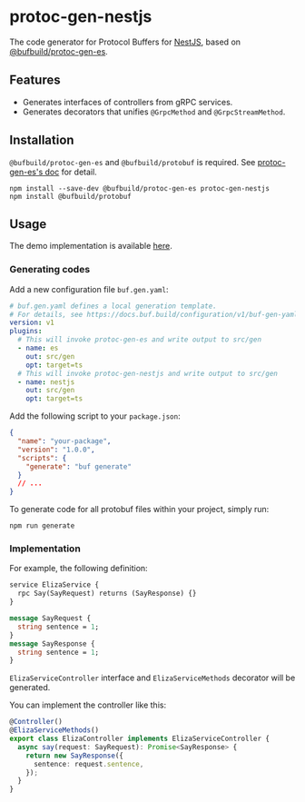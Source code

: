 # protoc-gen-nestjs

The code generator for Protocol Buffers for [NestJS](https://docs.nestjs.com/microservices/grpc), based on [@bufbuild/protoc-gen-es](https://www.npmjs.com/package/@bufbuild/protoc-gen-es).

## Features

- Generates interfaces of controllers from gRPC services.
- Generates decorators that unifies `@GrpcMethod` and `@GrpcStreamMethod`.

## Installation

`@bufbuild/protoc-gen-es` and `@bufbuild/protobuf` is required. See [protoc-gen-es's doc](https://github.com/bufbuild/protobuf-es/tree/main/packages/protoc-gen-es#installation) for detail.

```
npm install --save-dev @bufbuild/protoc-gen-es protoc-gen-nestjs
npm install @bufbuild/protobuf
```

## Usage

The demo implementation is available [here](/demo).

### Generating codes

Add a new configuration file `buf.gen.yaml`:

```yaml
# buf.gen.yaml defines a local generation template.
# For details, see https://docs.buf.build/configuration/v1/buf-gen-yaml
version: v1
plugins:
  # This will invoke protoc-gen-es and write output to src/gen
  - name: es
    out: src/gen
    opt: target=ts
  # This will invoke protoc-gen-nestjs and write output to src/gen
  - name: nestjs
    out: src/gen
    opt: target=ts
```

Add the following script to your `package.json`:

```json
{
  "name": "your-package",
  "version": "1.0.0",
  "scripts": {
    "generate": "buf generate"
  }
  // ...
}
```

To generate code for all protobuf files within your project, simply run:

```
npm run generate
```

### Implementation

For example, the following definition:

```proto
service ElizaService {
  rpc Say(SayRequest) returns (SayResponse) {}
}

message SayRequest {
  string sentence = 1;
}
message SayResponse {
  string sentence = 1;
}
```

`ElizaServiceController` interface and `ElizaServiceMethods` decorator will be generated.

You can implement the controller like this:

```ts
@Controller()
@ElizaServiceMethods()
export class ElizaController implements ElizaServiceController {
  async say(request: SayRequest): Promise<SayResponse> {
    return new SayResponse({
      sentence: request.sentence,
    });
  }
}
```
